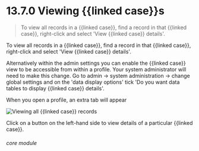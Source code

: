# 13.7.0    Viewing {{linked case}}s

> To view all records in a {{linked case}}, find a record in that {{linked case}}, right-click and select 'View {{linked case}} details'. 

To view all records in a {{linked case}}, find a record in that {{linked case}}, right-click and select 'View {{linked case}} details'. 

Alternatively within the admin settings you can enable the {{linked case}} view to be accessible from within a profile. Your system administrator will need to make this change. Go to admin -> system administration -> change global settings and on the 'data display options' tick 'Do you want data tables to display {{linked case}} details'. 

When you open a profile, an extra tab will appear 

![Viewing all {{linked case}} records]({{imgpath}}100a.png)

Click on a button on the left-hand side to view details of a particular {{linked case}}. 

###### core module

